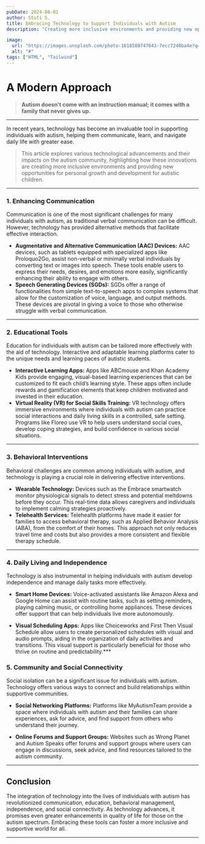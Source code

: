 ```yaml
---
pubDate: 2024-08-01
author: Stuti S.
title: Embracing Technology to Support Individuals with Autism
description: "Creating more inclusive environments and providing new opportunities for personal growth and development for autistic children."

image:
  url: "https://images.unsplash.com/photo-1618580747643-7ecc7240ba4e?q=80&w=2787&auto=format&fit=crop&ixlib=rb-4.0.3&ixid=M3wxMjA3fDB8MHxwaG90by1wYWdlfHx8fGVufDB8fHx8fA%3D%3D"
  alt: "#"
tags: ["HTML", "Tailwind"]
---
```



# A Modern Approach 

> **Autism doesn't come with an instruction manual; it comes with a family that never gives up.**
***
In recent years, technology has become an invaluable tool in supporting individuals with autism, helping them communicate, learn, and navigate daily life with greater ease.
<br>
> This article explores various technological advancements and their impacts on the autism community, highlighting how these innovations are creating more inclusive environments and providing new opportunities for personal growth and development for autistic children.
*** 

### 1. Enhancing Communication
Communication is one of the most significant challenges for many individuals with autism, as traditional verbal communication can be difficult. However, technology has provided alternative methods that facilitate effective interaction.
- **Augmentative and Alternative Communication (AAC) Devices:**
 AAC devices, such as tablets equipped with specialized apps like Proloquo2Go, assist non-verbal or minimally verbal individuals by converting text or images into speech. These tools enable users to express their needs, desires, and emotions more easily, significantly enhancing their ability to engage with others.
- **Speech Generating Devices (SGDs):**
SGDs offer a range of functionalities from simple text-to-speech apps to complex systems that allow for the customization of voice, language, and output methods. These devices are pivotal in giving a voice to those who otherwise struggle with verbal communication.
***

### 2. Educational Tools
Education for individuals with autism can be tailored more effectively with the aid of technology. Interactive and adaptable learning platforms cater to the unique needs and learning paces of autistic students.
- **Interactive Learning Apps:**
Apps like ABCmouse and Khan Academy Kids provide engaging, visual-based learning experiences that can be customized to fit each child’s learning style. These apps often include rewards and gamification elements that keep children motivated and invested in their education.
- **Virtual Reality (VR) for Social Skills Training:**
VR technology offers immersive environments where individuals with autism can practice social interactions and daily living skills in a controlled, safe setting. Programs like Floreo use VR to help users understand social cues, develop coping strategies, and build confidence in various social situations.
*** 
### 3. Behavioral Interventions
Behavioral challenges are common among individuals with autism, and technology is playing a crucial role in delivering effective interventions.
- **Wearable Technology:**
Devices such as the Embrace smartwatch monitor physiological signals to detect stress and potential meltdowns before they occur. This real-time data allows caregivers and individuals to implement calming strategies proactively.
- **Telehealth Services:**
Telehealth platforms have made it easier for families to access behavioral therapy, such as Applied Behavior Analysis (ABA), from the comfort of their homes. This approach not only reduces travel time and costs but also provides a more consistent and flexible therapy schedule.
*** 
### 4. Daily Living and Independence
Technology is also instrumental in helping individuals with autism develop independence and manage daily tasks more effectively.
- **Smart Home Devices:**
Voice-activated assistants like Amazon Alexa and Google Home can assist with routine tasks, such as setting reminders, playing calming music, or controlling home appliances. These devices offer support that can help individuals live more autonomously.

- **Visual Scheduling Apps:**
Apps like Choiceworks and First Then Visual Schedule allow users to create personalized schedules with visual and audio prompts, aiding in the organization of daily activities and transitions. This visual support is particularly beneficial for those who thrive on routine and predictability.***
 
### 5. Community and Social Connectivity
Social isolation can be a significant issue for individuals with autism. Technology offers various ways to connect and build relationships within supportive communities.
- **Social Networking Platforms:**
Platforms like MyAutismTeam provide a space where individuals with autism and their families can share experiences, ask for advice, and find support from others who understand their journey.

- **Online Forums and Support Groups:**
Websites such as Wrong Planet and Autism Speaks offer forums and support groups where users can engage in discussions, seek advice, and find resources tailored to the autism community.

***
## Conclusion
The integration of technology into the lives of individuals with autism has revolutionized communication, education, behavioral management, independence, and social connectivity.
As technology advances, it promises even greater enhancements in quality of life for those on the autism spectrum. Embracing these tools can foster a more inclusive and supportive world for all.
***
